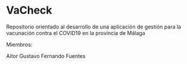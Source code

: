 ﻿# VaCheck
Repositorio orientado al desarrollo de una aplicación de gestión para la vacunación contra el COVID19 en la provincia de Málaga

Miembros:

Aitor Gustavo
Fernando Fuentes

